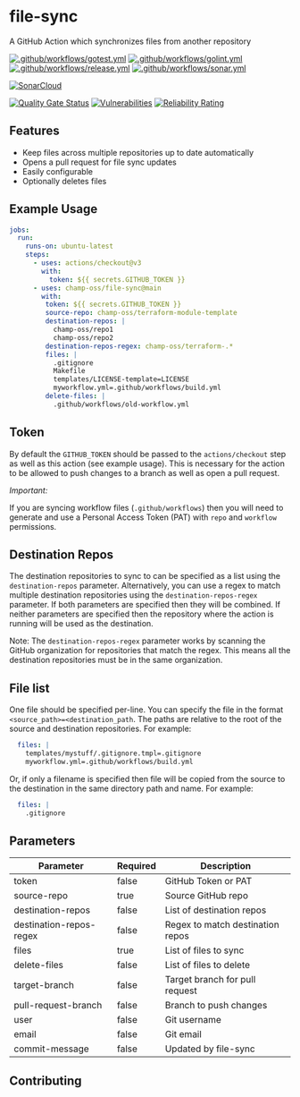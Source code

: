 # file-sync

A GitHub Action which synchronizes files from another repository

[![.github/workflows/gotest.yml](https://github.com/champ-oss/file-sync/actions/workflows/gotest.yml/badge.svg?branch=main)](https://github.com/champ-oss/file-sync/actions/workflows/gotest.yml)
[![.github/workflows/golint.yml](https://github.com/champ-oss/file-sync/actions/workflows/golint.yml/badge.svg?branch=main)](https://github.com/champ-oss/file-sync/actions/workflows/golint.yml)
[![.github/workflows/release.yml](https://github.com/champ-oss/file-sync/actions/workflows/release.yml/badge.svg)](https://github.com/champ-oss/file-sync/actions/workflows/release.yml)
[![.github/workflows/sonar.yml](https://github.com/champ-oss/file-sync/actions/workflows/sonar.yml/badge.svg)](https://github.com/champ-oss/file-sync/actions/workflows/sonar.yml)

[![SonarCloud](https://sonarcloud.io/images/project_badges/sonarcloud-black.svg)](https://sonarcloud.io/summary/new_code?id=file-sync_champ-oss)

[![Quality Gate Status](https://sonarcloud.io/api/project_badges/measure?project=file-sync_champ-oss&metric=alert_status)](https://sonarcloud.io/summary/new_code?id=file-sync_champ-oss)
[![Vulnerabilities](https://sonarcloud.io/api/project_badges/measure?project=file-sync_champ-oss&metric=vulnerabilities)](https://sonarcloud.io/summary/new_code?id=file-sync_champ-oss)
[![Reliability Rating](https://sonarcloud.io/api/project_badges/measure?project=file-sync_champ-oss&metric=reliability_rating)](https://sonarcloud.io/summary/new_code?id=file-sync_champ-oss)

## Features
- Keep files across multiple repositories up to date automatically
- Opens a pull request for file sync updates
- Easily configurable
- Optionally deletes files

## Example Usage

```yaml
jobs:
  run:
    runs-on: ubuntu-latest
    steps:
      - uses: actions/checkout@v3
        with:
          token: ${{ secrets.GITHUB_TOKEN }}
      - uses: champ-oss/file-sync@main
        with:
         token: ${{ secrets.GITHUB_TOKEN }}
         source-repo: champ-oss/terraform-module-template
         destination-repos: |
           champ-oss/repo1
           champ-oss/repo2
         destination-repos-regex: champ-oss/terraform-.*
         files: |
           .gitignore
           Makefile
           templates/LICENSE-template=LICENSE
           myworkflow.yml=.github/workflows/build.yml
         delete-files: |
           .github/workflows/old-workflow.yml
```

## Token
By default the `GITHUB_TOKEN` should be passed to the `actions/checkout` step as well as this action (see example usage). This is necessary for the action to be allowed to push changes to a branch as well as open a pull request.

*Important:*

If you are syncing workflow files (`.github/workflows`) then you will need to generate and use a Personal Access Token (PAT) with `repo` and `workflow` permissions. 

## Destination Repos

The destination repositories to sync to can be specified as a list using the `destination-repos` parameter.
Alternatively, you can use a regex to match multiple destination repositories using the `destination-repos-regex`
parameter.
If both parameters are specified then they will be combined. If neither parameters are specified then the repository
where the action
is running will be used as the destination.

Note: The `destination-repos-regex` parameter works by scanning the GitHub organization for repositories that match the
regex.
This means all the destination repositories must be in the same organization.

## File list
One file should be specified per-line. You can specify the file in the format `<source_path>=<destination_path`. The paths are relative to the root of the source and destination repositories. 
For example:
```yaml
  files: |
    templates/mystuff/.gitignore.tmpl=.gitignore
    myworkflow.yml=.github/workflows/build.yml
```

Or, if only a filename is specified then file will be copied from the source to the destination in the same directory path and name.
For example:
```yaml
  files: |
    .gitignore
```


## Parameters

| Parameter               | Required | Description                      |
|-------------------------|----------|----------------------------------|
| token                   | false    | GitHub Token or PAT              |
| source-repo             | true     | Source GitHub repo               |
| destination-repos       | false    | List of destination repos        |
| destination-repos-regex | false    | Regex to match destination repos |
| files                   | true     | List of files to sync            |
| delete-files            | false    | List of files to delete          |
| target-branch           | false    | Target branch for pull request   |
| pull-request-branch     | false    | Branch to push changes           |
| user                    | false    | Git username                     |
| email                   | false    | Git email                        |
| commit-message          | false    | Updated by file-sync             |

## Contributing

